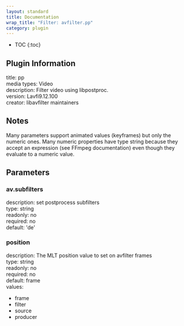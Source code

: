 ```yaml
---
layout: standard
title: Documentation
wrap_title: "Filter: avfilter.pp"
category: plugin
---
```

* TOC
{:toc}

## Plugin Information

title: pp  
media types:
Video  
description: Filter video using libpostproc.  
version: Lavfi9.12.100  
creator: libavfilter maintainers  

## Notes

Many parameters support animated values (keyframes) but only the numeric ones. Many numeric properties have type string because they accept an expression (see FFmpeg documentation) even though they evaluate to a numeric value.

## Parameters

### av.subfilters

  
description:
set postprocess subfilters  
type: string  
readonly: no  
required: no  
default: 'de'  

### position

  
description:
The MLT position value to set on avfilter frames  
type: string  
readonly: no  
required: no  
default: frame  
values:  

* frame
* filter
* source
* producer

